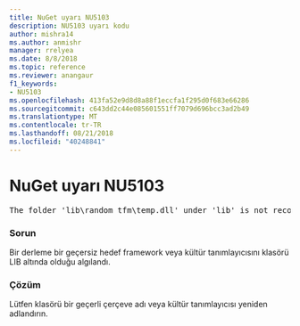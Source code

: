 ```yaml
---
title: NuGet uyarı NU5103
description: NU5103 uyarı kodu
author: mishra14
ms.author: anmishr
manager: rrelyea
ms.date: 8/8/2018
ms.topic: reference
ms.reviewer: anangaur
f1_keywords:
- NU5103
ms.openlocfilehash: 413fa52e9d8d8a88f1eccfa1f295d0f683e66286
ms.sourcegitcommit: c643dd2c44e085601551ff7079d696bcc3ad2b49
ms.translationtype: MT
ms.contentlocale: tr-TR
ms.lasthandoff: 08/21/2018
ms.locfileid: "40248841"
---
```

# <a name="nuget-warning-nu5103"></a>NuGet uyarı NU5103
<pre>The folder 'lib\random_tfm\temp.dll' under 'lib' is not recognized as a valid framework name or a supported culture identifier. Rename it to a valid framework name or culture identifier.</pre>

### <a name="issue"></a>Sorun

Bir derleme bir geçersiz hedef framework veya kültür tanımlayıcısını klasörü LIB altında olduğu algılandı.


### <a name="solution"></a>Çözüm

Lütfen klasörü bir geçerli çerçeve adı veya kültür tanımlayıcısı yeniden adlandırın.

